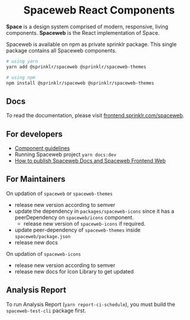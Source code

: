 <h1 align="center">Spaceweb React Components</h1>


**Space** is a design system comprised of modern, responsive, living components. **Spaceweb** is the React implementation of Space.

Spaceweb is available on npm as private sprinklr package. This single package contains all Spaceweb components.

```bash
# using yarn
yarn add @sprinklr/spaceweb @sprinklr/spaceweb-themes

# using npm
npm install @sprinklr/spaceweb @sprinklr/spaceweb-themes
```

## Docs

To read the documentation, please visit [frontend.sprinklr.com/spaceweb](https://frontend.sprinklr.com/spaceweb).

## For developers

- [Component guidelines](https://prod-gitlab.sprinklr.com/sprinklr/frontend/spaceweb/-/wikis/Component-Design)
- Running Spaceweb project `yarn docs:dev `
- [How to publish Spaceweb Docs and Spaceweb Frontend Web](https://sprinklr.getoutline.com/doc/publishing-spaceweb-docs-iNR1IoW9aI)


## For Maintainers

On updation of `spaceweb` or `spaceweb-themes`
- release new version according to semver
- update the dependency in `packages/spaceweb-icons` since it has a peerDependency on `spaceweb/icons` component.
    - release new version of `spaceweb-icons` if required.
- update peer-dependency of `spaceweb-themes` inside `spaceweb/package.json`    
- release new docs

On updation of `spaceweb-icons`
- release new version according to semver
- release new docs for Icon Library to get updated

## Analysis Report

To run Analysis Report (`yarn report-ci-schedule`), you must build the `spaceweb-test-cli` package first.